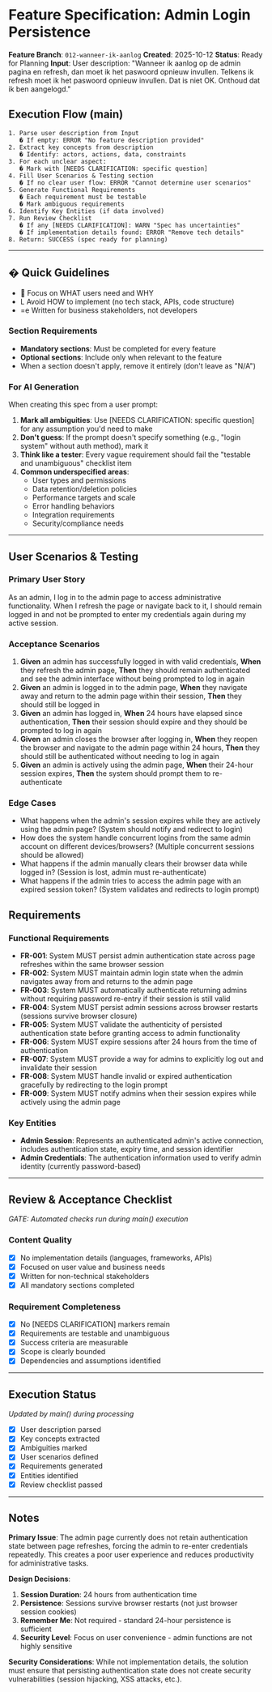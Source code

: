 # Feature Specification: Admin Login Persistence

**Feature Branch**: `012-wanneer-ik-aanlog`
**Created**: 2025-10-12
**Status**: Ready for Planning
**Input**: User description: "Wanneer ik aanlog op de admin pagina en refresh, dan moet ik het paswoord opnieuw invullen. Telkens ik refresh moet ik het paswoord opnieuw invullen. Dat is niet OK. Onthoud dat ik ben aangelogd."

## Execution Flow (main)
```
1. Parse user description from Input
   � If empty: ERROR "No feature description provided"
2. Extract key concepts from description
   � Identify: actors, actions, data, constraints
3. For each unclear aspect:
   � Mark with [NEEDS CLARIFICATION: specific question]
4. Fill User Scenarios & Testing section
   � If no clear user flow: ERROR "Cannot determine user scenarios"
5. Generate Functional Requirements
   � Each requirement must be testable
   � Mark ambiguous requirements
6. Identify Key Entities (if data involved)
7. Run Review Checklist
   � If any [NEEDS CLARIFICATION]: WARN "Spec has uncertainties"
   � If implementation details found: ERROR "Remove tech details"
8. Return: SUCCESS (spec ready for planning)
```

---

## � Quick Guidelines
-  Focus on WHAT users need and WHY
- L Avoid HOW to implement (no tech stack, APIs, code structure)
- =e Written for business stakeholders, not developers

### Section Requirements
- **Mandatory sections**: Must be completed for every feature
- **Optional sections**: Include only when relevant to the feature
- When a section doesn't apply, remove it entirely (don't leave as "N/A")

### For AI Generation
When creating this spec from a user prompt:
1. **Mark all ambiguities**: Use [NEEDS CLARIFICATION: specific question] for any assumption you'd need to make
2. **Don't guess**: If the prompt doesn't specify something (e.g., "login system" without auth method), mark it
3. **Think like a tester**: Every vague requirement should fail the "testable and unambiguous" checklist item
4. **Common underspecified areas**:
   - User types and permissions
   - Data retention/deletion policies
   - Performance targets and scale
   - Error handling behaviors
   - Integration requirements
   - Security/compliance needs

---

## User Scenarios & Testing

### Primary User Story
As an admin, I log in to the admin page to access administrative functionality. When I refresh the page or navigate back to it, I should remain logged in and not be prompted to enter my credentials again during my active session.

### Acceptance Scenarios
1. **Given** an admin has successfully logged in with valid credentials, **When** they refresh the admin page, **Then** they should remain authenticated and see the admin interface without being prompted to log in again
2. **Given** an admin is logged in to the admin page, **When** they navigate away and return to the admin page within their session, **Then** they should still be logged in
3. **Given** an admin has logged in, **When** 24 hours have elapsed since authentication, **Then** their session should expire and they should be prompted to log in again
4. **Given** an admin closes the browser after logging in, **When** they reopen the browser and navigate to the admin page within 24 hours, **Then** they should still be authenticated without needing to log in again
5. **Given** an admin is actively using the admin page, **When** their 24-hour session expires, **Then** the system should prompt them to re-authenticate

### Edge Cases
- What happens when the admin's session expires while they are actively using the admin page? (System should notify and redirect to login)
- How does the system handle concurrent logins from the same admin account on different devices/browsers? (Multiple concurrent sessions should be allowed)
- What happens if the admin manually clears their browser data while logged in? (Session is lost, admin must re-authenticate)
- What happens if the admin tries to access the admin page with an expired session token? (System validates and redirects to login prompt)

## Requirements

### Functional Requirements
- **FR-001**: System MUST persist admin authentication state across page refreshes within the same browser session
- **FR-002**: System MUST maintain admin login state when the admin navigates away from and returns to the admin page
- **FR-003**: System MUST automatically authenticate returning admins without requiring password re-entry if their session is still valid
- **FR-004**: System MUST persist admin sessions across browser restarts (sessions survive browser closure)
- **FR-005**: System MUST validate the authenticity of persisted authentication state before granting access to admin functionality
- **FR-006**: System MUST expire sessions after 24 hours from the time of authentication
- **FR-007**: System MUST provide a way for admins to explicitly log out and invalidate their session
- **FR-008**: System MUST handle invalid or expired authentication gracefully by redirecting to the login prompt
- **FR-009**: System MUST notify admins when their session expires while actively using the admin page

### Key Entities
- **Admin Session**: Represents an authenticated admin's active connection, includes authentication state, expiry time, and session identifier
- **Admin Credentials**: The authentication information used to verify admin identity (currently password-based)

---

## Review & Acceptance Checklist
*GATE: Automated checks run during main() execution*

### Content Quality
- [x] No implementation details (languages, frameworks, APIs)
- [x] Focused on user value and business needs
- [x] Written for non-technical stakeholders
- [x] All mandatory sections completed

### Requirement Completeness
- [x] No [NEEDS CLARIFICATION] markers remain
- [x] Requirements are testable and unambiguous
- [x] Success criteria are measurable
- [x] Scope is clearly bounded
- [x] Dependencies and assumptions identified

---

## Execution Status
*Updated by main() during processing*

- [x] User description parsed
- [x] Key concepts extracted
- [x] Ambiguities marked
- [x] User scenarios defined
- [x] Requirements generated
- [x] Entities identified
- [x] Review checklist passed

---

## Notes
**Primary Issue**: The admin page currently does not retain authentication state between page refreshes, forcing the admin to re-enter credentials repeatedly. This creates a poor user experience and reduces productivity for administrative tasks.

**Design Decisions**:
1. **Session Duration**: 24 hours from authentication time
2. **Persistence**: Sessions survive browser restarts (not just browser session cookies)
3. **Remember Me**: Not required - standard 24-hour persistence is sufficient
4. **Security Level**: Focus on user convenience - admin functions are not highly sensitive

**Security Considerations**: While not implementation details, the solution must ensure that persisting authentication state does not create security vulnerabilities (session hijacking, XSS attacks, etc.).
